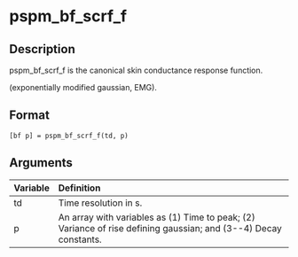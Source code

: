 # pspm_bf_scrf_f
## Description
pspm_bf_scrf_f is the canonical skin conductance response function.

(exponentially modified gaussian, EMG).

## Format
`[bf p] = pspm_bf_scrf_f(td, p)`

## Arguments
| Variable | Definition |
|:--|:--|
| td | Time resolution in s. |
| p | An array with variables as (1) Time to peak; (2) Variance of rise defining gaussian; and (3--4) Decay constants. |

